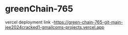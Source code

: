 # greenChain-765

vercel deployment link -https://green-chain-765-git-main-jee2024cracked1-gmailcoms-projects.vercel.app